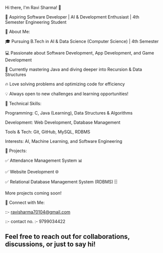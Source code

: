 
Hi there, I'm Ravi Sharma! 👋

🚀 Aspiring Software Developer | AI & Development Enthusiast | 4th Semester Engineering Student

🔹 About Me:

🎓 Pursuing B.Tech in AI & Data Science (Computer Science) | 4th Semester

💻 Passionate about Software Development, App Development, and Game Development

🌱 Currently mastering Java and diving deeper into Recursion & Data Structures

🔥 Love solving problems and optimizing code for efficiency

💡 Always open to new challenges and learning opportunities!

🔹 Technical Skills:

Programming: C, Java (Learning), Data Structures & Algorithms

Development: Web Development, Database Management

Tools & Tech: Git, GitHub, MySQL, RDBMS

Interests: AI, Machine Learning, and Software Engineering

🔹 Projects:

✅ Attendance Management System 📊

✅ Website Development 🌐

✅ Relational Database Management System (RDBMS) 🗄️

More projects coming soon! 

🔹 Connect with Me:

::- ravisharma70104@gmail.com 

::- contact no. :- 9799034422

## Feel free to reach out for collaborations, discussions, or just to say hi!



